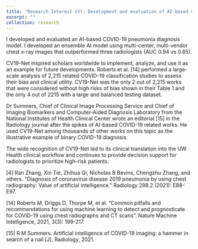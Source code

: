 ```yaml
---
title: "Research Interest (V): Development and evaluation of AI-based COVID-19 pneumonia diagnosis "
excerpt: ""
collection: research
---
```


I developed and evaluated an AI-based COVID-19 pneumonia diagnosis model. I developed an ensemble AI model using multi-center, multi-vendor chest x-ray images that outperformed three radiologists (AUC 0.94 vs 0.85).

CV19-Net inspired scholars worldwide to implement, analyze, and use it as an example for future developments. Roberts et al. [14] performed a large-scale analysis of 2,215 related COVID-19 classification studies to assess their bias and clinical utility. CV19-Net was the only 2 out of 2,215 works that were considered without high risks of bias shown in their Table 1 and the only 4 out of 2215 with a large and balanced testing dataset. 

Dr Summers, Chief of Clinical Image Processing Service and Chief of Imaging Biomarkers and Computer-Aided Diagnosis Laboratory from the National Institutes of Health Clinical Center wrote an editorial [15] in the Radiology journal after the spikes of AI-based COVID-19 related works. He used CV19-Net among thousands of other works on this topic as the illustrative example of binary COVID-19 diagnosis.

The wide recognition of CV19-Net led to its clinical translation into the UW Health clinical workflow and continues to provide decision support for radiologists to prioritize high-risk patients.   

[4] Ran Zhang, Xin Tie, Zhihua Qi, Nicholas B Bevins, Chengzhu Zhang, and others. "Diagnosis of coronavirus disease 2019 pneumonia by using chest radiography: Value of artificial intelligence." Radiology 298.2 (2021): E88-E97.

[14] Roberts M, Driggs D, Thorpe M, et al. “Common pitfalls and recommendations for using machine learning to detect and prognosticate for COVID-19 using chest radiographs and CT scans”. Nature Machine Intelligence, 2021, 3(3): 199-217.

[15] R M Summers. Artificial intelligence of COVID-19 imaging: a hammer in search of a nail [J]. Radiology, 2021.
